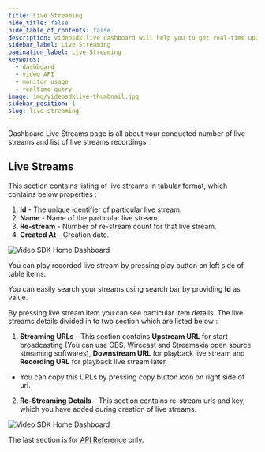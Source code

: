 ```yaml
---
title: Live Streaming
hide_title: false
hide_table_of_contents: false
description: videosdk.live dashboard will help you to get real-time updates of all the meetings, live streams and videos. It will also help you to monitor services.
sidebar_label: Live Streaming
pagination_label: Live Streaming
keywords:
  - dashboard
  - video API
  - monitor usage
  - realtime query
image: img/videosdklive-thumbnail.jpg
sidebar_position: 1
slug: live-streaming
---
```


Dashboard Live Streams page is all about your conducted number of live streams and list of live streams recordings.

## Live Streams

This section contains listing of live streams in tabular format, which contains below properties :

1. **Id** - The unique identifier of particular live stream.
2. **Name** - Name of the particular live stream.
3. **Re-stream** - Number of re-stream count for that live stream.
4. **Created At** - Creation date.

![Video SDK Home Dashboard](/img/dashboard/livestream-list.png)

You can play recorded live stream by pressing play button on left side of table items.

You can easily search your streams using search bar by providing **Id** as value.

By pressing live stream item you can see particular item details. The live streams details divided in to two section which are listed below :

1. **Streaming URLs** - This section contains **Upstream URL** for start broadcasting (You can use OBS, Wirecast and Streamaxia open source streaming softwares), **Downstream URL** for playback live stream and **Recording URL** for playback live stream later.

- You can copy this URLs by pressing copy button icon on right side of url.

2. **Re-Streaming Details** - This section contains re-stream urls and key, which you have added during creation of live streams.

![Video SDK Home Dashboard](/img/dashboard/livestream-sidebar.png)

The last section is for [API Reference](https://docs.videosdk.live/docs/live-streaming/intro/) only.

